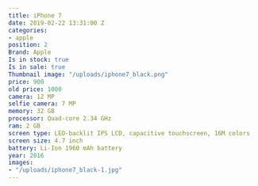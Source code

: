 ```yaml
---
title: iPhone 7
date: 2019-02-22 13:31:00 Z
categories:
- apple
position: 2
Brand: Apple
Is in stock: true
Is in sale: true
Thumbnail image: "/uploads/iphone7_black.png"
price: 900
old price: 1000
camera: 12 MP
selfie camera: 7 MP
memory: 32 GB
processor: Quad-core 2.34 GHz
ram: 2 GB
screen type: LED-backlit IPS LCD, capacitive touchscreen, 16M colors
screen size: 4.7 inch
battery: Li-Ion 1960 mAh battery
year: 2016
images:
- "/uploads/iphone7_black-1.jpg"
---
```


